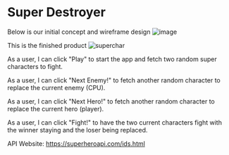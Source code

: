 # Super Destroyer

Below is our initial concept and wireframe design
![image](https://user-images.githubusercontent.com/98357863/160304735-046ee119-8fd1-49ac-a56f-3f5103745e39.png)


This is  the finished product
![superchar](https://user-images.githubusercontent.com/71568414/227050491-373295ac-3839-4c0c-8d36-e2e1826614e9.png)



As a user, I can click "Play" to start the app and fetch two random super characters to fight.

As a user, I can click "Next Enemy!" to fetch another random character to replace the current enemy (CPU).

As a user, I can click "Next Hero!" to fetch another random character to replace the current hero (player).

As a user, I can click "Fight!" to have the two current characters fight with the winner staying and the loser being replaced.


API Website: https://superheroapi.com/ids.html
